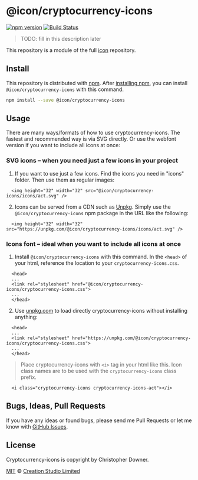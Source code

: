 # @icon/cryptocurrency-icons

[![npm version](https://img.shields.io/npm/v/@icon/cryptocurrency-icons.svg)](https://www.npmjs.org/package/@icon/cryptocurrency-icons)
[![Build Status](https://travis-ci.org/icon/icon.svg?branch=master)](https://travis-ci.org/icon/icon)

> TODO: fill in this description later

This repository is a module of the full [icon][icon] repository.

## Install

This repository is distributed with [npm]. After [installing npm][install-npm], you can install `@icon/cryptocurrency-icons` with this command.

```bash
npm install --save @icon/cryptocurrency-icons
```

## Usage

There are many ways/formats of how to use cryptocurrency-icons. The fastest and recommended way is via SVG directly. Or use the webfont version if you want to include all icons at once:

### SVG icons – when you need just a few icons in your project

  1. If you want to use just a few icons. Find the icons you need in "icons" folder. Then use them as regular images:

```
  <img height="32" width="32" src="@icon/cryptocurrency-icons/icons/act.svg" />
```

  2. Icons can be served from a CDN such as [Unpkg][Unpkg]. Simply use the `@icon/cryptocurrency-icons` npm package in the URL like the following:

```
  <img height="32" width="32" src="https://unpkg.com/@icon/cryptocurrency-icons/icons/act.svg" />
```

### Icons font – ideal when you want to include all icons at once

  1. Install `@icon/cryptocurrency-icons` with this command. In the `<head>` of your html, reference the location to your `cryptocurrency-icons.css`.

```
  <head>
  ...
  <link rel="stylesheet" href="@icon/cryptocurrency-icons/cryptocurrency-icons.css">
  ...
  </head>
```

  2. Use [unpkg.com][Unpkg] to load directly cryptocurrency-icons without installing anything:

```
  <head>
  ...
  <link rel="stylesheet" href="https://unpkg.com/@icon/cryptocurrency-icons/cryptocurrency-icons.css">
  ...
  </head>
```

> Place cryptocurrency-icons with `<i>` tag in your html like this. Icon class names are to be used with the `cryptocurrency-icons` class prefix.

```
  <i class="cryptocurrency-icons cryptocurrency-icons-act"></i>
```


## Bugs, Ideas, Pull Requests

If you have any ideas or found bugs, please send me Pull Requests or let me know with [GitHub Issues][github issues].

## License

Cryptocurrency-icons is copyright by Christopher Downer.

[MIT](./LICENSE) &copy; [Creation Studio Limited](https://creationstudio.com/)

[icon]: https://github.com/icon/icon
[docs]: http://icon.github.io/
[npm]: https://www.npmjs.com/
[install-npm]: https://docs.npmjs.com/getting-started/installing-node
[sass]: http://sass-lang.com/
[github issues]: https://github.com/thecreation/icons/issues
[Unpkg]: https://unpkg.com
